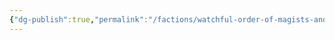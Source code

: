 ```yaml
---
{"dg-publish":true,"permalink":"/factions/watchful-order-of-magists-and-protectors/","updated":"2024-12-24T22:02:43.918-06:00"}
---
```


